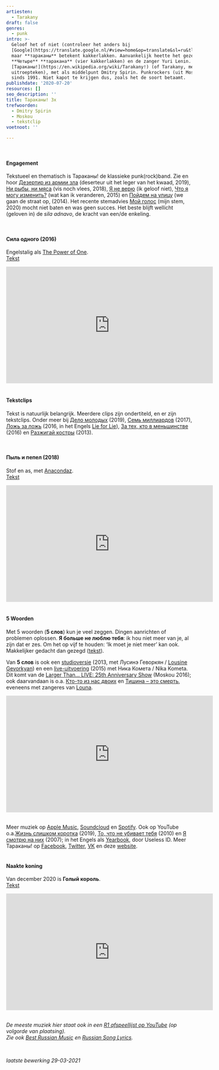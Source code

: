 ```yaml
---
artiesten:
  - Tarakany
draft: false
genres:
  - punk
intro: >-
  Geloof het of niet (controleer het anders bij
  [Google](https://translate.google.nl/#view=home&op=translate&sl=ru&tl=nl&text=%D0%A2%D0%B0%D1%80%D0%B0%D0%BA%D0%B0%D0%BD%D1%8B)),
  maar **тараканы** betekent kakkerlakken. Aanvankelijk heette het gezelschap
  **Четыре** **таракана** (vier kakkerlakken) en de zanger Yuri Lenin. Nu dus
  [Тараканы!](https://en.wikipedia.org/wiki/Tarakany!) (of Tarakany, met
  uitroepteken), met als middelpunt Dmitry Spirin. Punkrockers (uit Moskou)
  sinds 1991. Niet kapot te krijgen dus, zoals het de soort betaamt. 
publishdate: '2020-07-20'
resources: []
seo_description: ''
title: Тараканы! 3x
trefwoorden:
  - Dmitry Spirin
  - Moskou
  - tekstclip
voetnoot: ''

---
```



<br/>
  

#### Engagement

Tekstueel en thematisch is Тараканы! de klassieke punk(rock)band. Zie en hoor [Дезертир из армии зла](https://www.youtube.com/watch?v=FIwn2lMyH1Q) (deserteur uit het leger van het kwaad, 2019), [Ни рыбы, ни мяса](https://youtu.be/o1UftfZamTM) (vis noch vlees, 2018), [Я не верю](https://www.youtube.com/watch?v=J0WSRE3Xa9Q) (ik geloof niet), [Что я могу изменить?](https://www.youtube.com/watch?v=jPv4B0XrEd0) (wat kan ik veranderen, 2015) en [Пойдем на улицу](https://www.youtube.com/watch?v=mTp8jQ0KVZ8) (we gaan de straat op, (2014). Het recente stemadvies [Мой голос](https://youtu.be/MgynWDWKpqs) (mijn stem, 2020) mocht niet baten en was geen succes. Het beste blijft wellicht (geloven in) de *sila adnavo*, de kracht van een/de enkeling.

<br/>

#### Сила одного (2016)

Engelstalig als [The Power of One](https://youtu.be/AhuidK7eSv4). <br/>
[Tekst](https://teksty-pesenok.ru/rus-tarakany/tekst-pesni-sila-odnogo/5279976/)


<iframe width="560" height="315" src="https://www.youtube.com/embed/nSxrGMrAtpI" frameborder="0" allow="accelerometer; autoplay; encrypted-media; gyroscope; picture-in-picture" allowfullscreen></iframe> 

<br/>
<br/>
 

#### Tekstclips

Tekst is natuurlijk belangrijk. Meerdere clips zijn ondertiteld, en er zijn tekstclips. Onder meer bij [Дело молодых](https://youtu.be/u9eNOW_eHts) (2019), [Семь миллиардов](https://youtu.be/3JT1MdT5uzA) (2017), [Ложь за ложь](https://www.youtube.com/watch?v=b3Bjtg9yg8k) (2016, in het Engels [Lie for Lie](https://youtu.be/hvxXQD5gXSY)),  [За тех, кто в меньшинстве](https://youtu.be/e-MKTsOo_pQ) (2016) en [Разжигай костры](https://www.youtube.com/watch?v=BuxF0T57aAU) (2013).

<br/>
 

#### Пыль и пепел (2018) 

Stof en as, met [Anacondaz](https://rusland1.nl/muziek/20201215-anacondaz-4x/). <br/>
[Tekst](https://teksty-pesenok.ru/rus-anacondaz-tarakany/tekst-pesni-pyl-i-pepel/6666140/)

<iframe width="560" height="315" src="https://www.youtube.com/embed/9KOmBcuR8Ms" frameborder="0" allow="accelerometer; autoplay; encrypted-media; gyroscope; picture-in-picture" allowfullscreen></iframe>

 <br/> 
<br/>

#### 5 Woorden

Met 5 woorden (**5 слов**) kun je veel zeggen. Dingen aanrichten of problemen oplossen. **Я больше не люблю тебя**: ik hou niet meer van je, al zijn dat er zes. Om het op vijf te houden: ‘Ik moet je niet meer’ kan ook. Makkelijker gedacht dan gezegd ([tekst](https://teksty-pesenok.ru/rus-tarakany/tekst-pesni-5-slov/4054906/)). 

Van **5 слов** is ook een [studioversie](https://www.youtube.com/watch?v=iIZFvNlZHf0) (2013, met Лусинэ Геворкян / [Lousine Gevorkyan](https://en.wikipedia.org/wiki/Lousine_Gevorkyan)) en een [live-uitvoering](https://youtu.be/DMxLtFyWagY) (2015) met Ника Комета / Nika Kometa. Dit komt van de [Larger Than… LIVE: 25th Anniversary Show](https://youtu.be/gy8HHYo2Nr8) (Moskou 2016); ook daarvandaan is o.a. [Кто-то из нас двоих](https://youtu.be/rVfQ4KAQ2Q8) en [Тишина – это смерть](https://youtu.be/prP3Kzvghgo), eveneens met zangeres van [Louna](https://rusland1.nl/muziek/20201201-louna-3x/). 

 

<iframe width="560" height="315" src="https://www.youtube.com/embed/EtB4HZyLAC0" frameborder="0" allow="accelerometer; autoplay; encrypted-media; gyroscope; picture-in-picture" allowfullscreen></iframe>

 
<br/>
<br/>


Meer muziek op [Apple Music](https://music.apple.com/nl/artist/%D1%82%D0%B0%D1%80%D0%B0%D0%BA%D0%B0%D0%BD%D1%8B/263342836?uo=4&app=music), [Soundcloud](https://soundcloud.com/tarakany) en [Spotify](https://open.spotify.com/artist/3OZMcYBFNSr0ztFd82aJK9?si=JKUQFnlVRJeN5vmRQFmI6A). Ook op YouTube o.a.[Жизнь слишком коротка](https://youtu.be/M9ZwYjhh8ro) (2019), [То, что не убивает тебя](https://youtu.be/IXVcnOjxvI8) (2010) en [Я смотрю на них](https://www.youtube.com/watch?v=2nmzotKMfJA) (2007); in het Engels als [Yearbook](https://youtu.be/RRKD6c_os2I), door Useless ID. Meer Тараканы! op [Facebook](https://www.facebook.com/Tarakany), [Twitter](https://twitter.com/tarakany), [VK](https://vk.com/tarakany_ru) en deze [website](https://www.tarakany.ru/).
<br/>
<br/>

#### Naakte koning
Van december 2020 is **Голый король**. <br/>
[Tekst](https://on-hit.ru/texts/tarakany-golyj-korol/)


<iframe width="560" height="315" src="https://www.youtube.com/embed/AiGFxLAX82o" frameborder="0" allow="accelerometer; autoplay; clipboard-write; encrypted-media; gyroscope; picture-in-picture" allowfullscreen></iframe>

<br/>
<br/>


*De meeste muziek hier staat ook in een [R1 afspeellijst op YouTube](https://www.youtube.com/playlist?list=PLeE-zqOrSLhxfIpK2vuUJNCKSzyVBi0yM) (op volgorde van plaatsing).* <br/>
*Zie ook [Best Russian Music](https://www.youtube.com/playlist?list=PLeE-zqOrSLhxTFYDvlwUu4hYby9DojwoD) en [Russian Song Lyrics](https://www.youtube.com/playlist?list=PLeE-zqOrSLhzkRCATzT8__oNifBChVHGK).*

<br/>


*laatste bewerking 29-03-2021*


 









 

 


